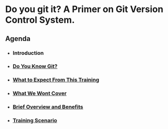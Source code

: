 
# Do you git it? A Primer on Git Version Control System.

## Agenda

- ### Introduction
- ### [Do You Know Git?](./DoYouKnowGit.md)
- ### [What to Expect From This Training](./trainingOverview.md)
- ### [What We Wont Cover](./wontCover.md)
- ### [Brief Overview and Benefits](./overviewAndBenefits.md)
- ### [Training Scenario](./trainingScenario.md)
